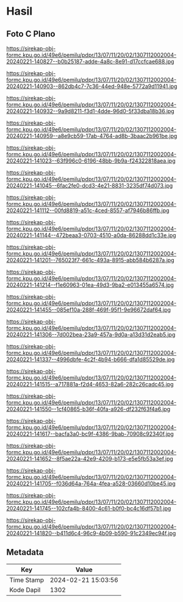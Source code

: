 # Hasil

## Foto C Plano

https://sirekap-obj-formc.kpu.go.id/49e6/pemilu/pdpr/13/07/11/20/02/1307112002004-20240221-140827--b0b25187-adde-4a8c-8e91-d17ccfcae688.jpg

https://sirekap-obj-formc.kpu.go.id/49e6/pemilu/pdpr/13/07/11/20/02/1307112002004-20240221-140903--862db4c7-7c36-44ed-948e-5772a9d11941.jpg

https://sirekap-obj-formc.kpu.go.id/49e6/pemilu/pdpr/13/07/11/20/02/1307112002004-20240221-140932--9a9d8211-f3d1-4dde-96d0-5f33dba18b36.jpg

https://sirekap-obj-formc.kpu.go.id/49e6/pemilu/pdpr/13/07/11/20/02/1307112002004-20240221-140959--a8e9cb59-17ab-4764-ad8b-3baac2b961be.jpg

https://sirekap-obj-formc.kpu.go.id/49e6/pemilu/pdpr/13/07/11/20/02/1307112002004-20240221-141023--63f996c0-6196-48bb-9b9a-f24322818aea.jpg

https://sirekap-obj-formc.kpu.go.id/49e6/pemilu/pdpr/13/07/11/20/02/1307112002004-20240221-141045--6fac2fe0-dcd3-4e21-8831-3235df74d073.jpg

https://sirekap-obj-formc.kpu.go.id/49e6/pemilu/pdpr/13/07/11/20/02/1307112002004-20240221-141112--00fd8819-a51c-4ced-8557-af7946b86ffb.jpg

https://sirekap-obj-formc.kpu.go.id/49e6/pemilu/pdpr/13/07/11/20/02/1307112002004-20240221-141144--472beaa3-0703-4510-a0da-86288dd1c33e.jpg

https://sirekap-obj-formc.kpu.go.id/49e6/pemilu/pdpr/13/07/11/20/02/1307112002004-20240221-141201--765023f7-661c-493a-8915-abb584b6287a.jpg

https://sirekap-obj-formc.kpu.go.id/49e6/pemilu/pdpr/13/07/11/20/02/1307112002004-20240221-141214--f1e60963-01ea-49d3-9ba2-e013455a6574.jpg

https://sirekap-obj-formc.kpu.go.id/49e6/pemilu/pdpr/13/07/11/20/02/1307112002004-20240221-141455--085ef10a-288f-469f-95f1-9e96672daf64.jpg

https://sirekap-obj-formc.kpu.go.id/49e6/pemilu/pdpr/13/07/11/20/02/1307112002004-20240221-141306--7d002bea-23a9-457a-9d0a-a13d31d2eab5.jpg

https://sirekap-obj-formc.kpu.go.id/49e6/pemilu/pdpr/13/07/11/20/02/1307112002004-20240221-141337--4996dbfe-4c2f-4b94-b666-dfa1d85529de.jpg

https://sirekap-obj-formc.kpu.go.id/49e6/pemilu/pdpr/13/07/11/20/02/1307112002004-20240221-141515--a717881a-f2d4-4653-82a6-282c26cadc45.jpg

https://sirekap-obj-formc.kpu.go.id/49e6/pemilu/pdpr/13/07/11/20/02/1307112002004-20240221-141550--1cf40865-b36f-40fa-a926-df232f63f4a6.jpg

https://sirekap-obj-formc.kpu.go.id/49e6/pemilu/pdpr/13/07/11/20/02/1307112002004-20240221-141617--bacfa3a0-bc9f-4386-9bab-70908c92340f.jpg

https://sirekap-obj-formc.kpu.go.id/49e6/pemilu/pdpr/13/07/11/20/02/1307112002004-20240221-141652--8f5ae22a-42e9-4209-b173-e5e5fb53a3ef.jpg

https://sirekap-obj-formc.kpu.go.id/49e6/pemilu/pdpr/13/07/11/20/02/1307112002004-20240221-141705--f036d64a-764a-4fea-a528-03660d10be45.jpg

https://sirekap-obj-formc.kpu.go.id/49e6/pemilu/pdpr/13/07/11/20/02/1307112002004-20240221-141745--102cfa4b-8400-4c61-b0f0-bc4c16df57b1.jpg

https://sirekap-obj-formc.kpu.go.id/49e6/pemilu/pdpr/13/07/11/20/02/1307112002004-20240221-141820--b411d6c4-96c9-4b09-b590-91c2349ec94f.jpg


## Metadata

| Key        | Value               |
| ---------- | ------------------- |
| Time Stamp | 2024-02-21 15:03:56 |
| Kode Dapil | 1302                |



